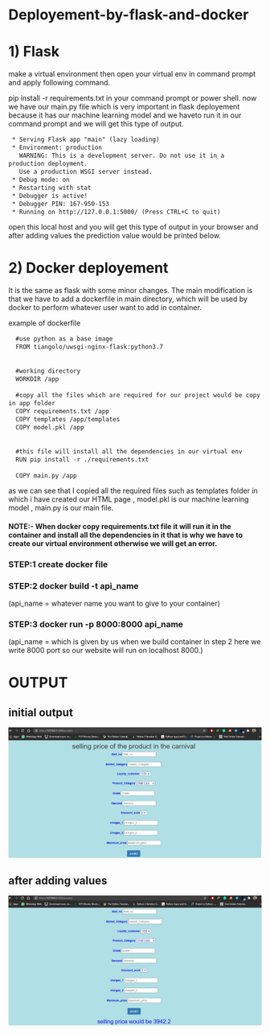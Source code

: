 # Deployement-by-flask-and-docker

# 1) Flask
make a virtual environment then open your virtual env in command prompt and apply following command.

pip install -r requirements.txt in your command prompt or power shell.
now we have our main.py file which is very important in flask deployement because it has our machine learning model and we haveto run it in our command prompt and we will get this type of output.

     * Serving Flask app "main" (lazy loading)
     * Environment: production
       WARNING: This is a development server. Do not use it in a production deployment.
       Use a production WSGI server instead.
     * Debug mode: on
     * Restarting with stat
     * Debugger is active!
     * Debugger PIN: 167-950-153
     * Running on http://127.0.0.1:5000/ (Press CTRL+C to quit)
     
open this local host and you will get this type of output in your browser and after adding values the prediction value would be printed below.


# 2) Docker deployement
It is the same as flask with some minor changes. The main modification is that we have to add a dockerfile in main directory, which will be used by docker to perform whatever user want to add in container.

example of dockerfile

      #use python as a base image
      FROM tiangolo/uwsgi-nginx-flask:python3.7


      #working directory
      WORKDIR /app

      #copy all the files which are required for our project would be copy in app folder
      COPY requirements.txt /app
      COPY templates /app/templates
      COPY model.pkl /app


      #this file will install all the dependencies in our virtual env
      RUN pip install -r ./requirements.txt

      COPY main.py /app
      
as we can see that I copied all the required files such as templates folder in which i have created our HTML page , model.pkl is our machine learning model , main.py is our main file.

#### NOTE:- When docker copy requirements.txt file it will run it in the container and install all the dependencies in it that is why we have to create our virtual environment otherwise we will get an error.

### STEP:1 create docker file
### STEP:2 docker build -t api_name
(api_name = whatever name you want to give to your container)
### STEP:3 docker run -p 8000:8000 api_name
(api_name = which is given by us when we build container in step 2
 here we write 8000 port so our website will run on localhost 8000.)
      
# OUTPUT
## initial output
![](images/1.jpg)
## after adding values
![](images/2.jpg)
